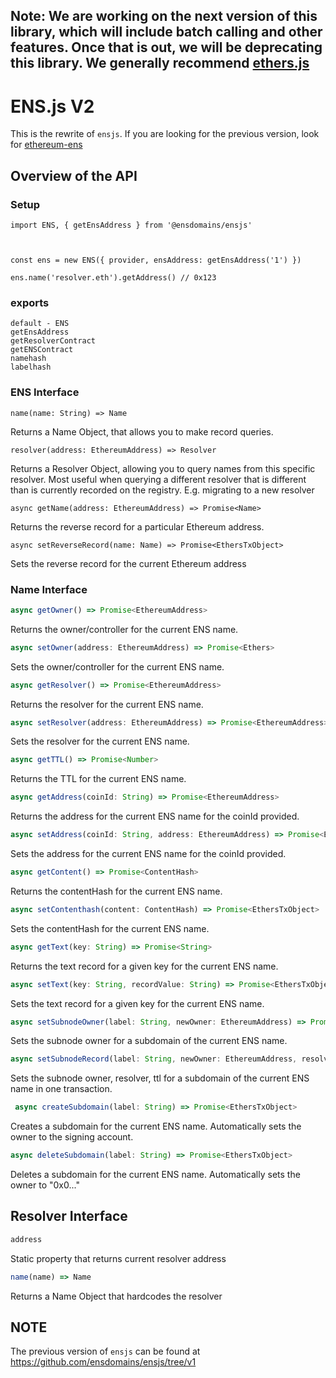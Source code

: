 ## Note: We are working on the next version of this library, which will include batch calling and other features. Once that is out, we will be deprecating this library. We generally recommend [ethers.js](https://docs.ethers.io/v5/api/providers/provider/#Provider--ens-methods)

# ENS.js V2

This is the rewrite of `ensjs`. If you are looking for the previous version, look for [ethereum-ens](https://www.npmjs.com/package/ethereum-ens)

## Overview of the API

### Setup

```
import ENS, { getEnsAddress } from '@ensdomains/ensjs'



const ens = new ENS({ provider, ensAddress: getEnsAddress('1') })

ens.name('resolver.eth').getAddress() // 0x123
```

### exports

```
default - ENS
getEnsAddress
getResolverContract
getENSContract
namehash
labelhash
```

### ENS Interface

```
name(name: String) => Name
```

Returns a Name Object, that allows you to make record queries.

```
resolver(address: EthereumAddress) => Resolver
```

Returns a Resolver Object, allowing you to query names from this specific resolver. Most useful when querying a different resolver that is different than is currently recorded on the registry. E.g. migrating to a new resolver

```
async getName(address: EthereumAddress) => Promise<Name>
```

Returns the reverse record for a particular Ethereum address.

```
async setReverseRecord(name: Name) => Promise<EthersTxObject>
```

Sets the reverse record for the current Ethereum address

### Name Interface

```ts
async getOwner() => Promise<EthereumAddress>
```

Returns the owner/controller for the current ENS name.

```ts
async setOwner(address: EthereumAddress) => Promise<Ethers>
```

Sets the owner/controller for the current ENS name.

```ts
async getResolver() => Promise<EthereumAddress>
```

Returns the resolver for the current ENS name.

```ts
async setResolver(address: EthereumAddress) => Promise<EthereumAddress>
```

Sets the resolver for the current ENS name.

```ts
async getTTL() => Promise<Number>
```

Returns the TTL for the current ENS name.

```ts
async getAddress(coinId: String) => Promise<EthereumAddress>
```

Returns the address for the current ENS name for the coinId provided.

```ts
async setAddress(coinId: String, address: EthereumAddress) => Promise<EthersTxObject>
```

Sets the address for the current ENS name for the coinId provided.

```ts
async getContent() => Promise<ContentHash>
```

Returns the contentHash for the current ENS name.

```ts
async setContenthash(content: ContentHash) => Promise<EthersTxObject>
```

Sets the contentHash for the current ENS name.

```ts
async getText(key: String) => Promise<String>
```

Returns the text record for a given key for the current ENS name.

```ts
async setText(key: String, recordValue: String) => Promise<EthersTxObject>
```

Sets the text record for a given key for the current ENS name.

```ts
async setSubnodeOwner(label: String, newOwner: EthereumAddress) => Promise<EthersTxObject>
```

Sets the subnode owner for a subdomain of the current ENS name.

```ts
async setSubnodeRecord(label: String, newOwner: EthereumAddress, resolver: EthereumAddress, ttl: ?Number) => Promise<EthersTxObject>
```

Sets the subnode owner, resolver, ttl for a subdomain of the current ENS name in one transaction.

```ts
 async createSubdomain(label: String) => Promise<EthersTxObject>
```

Creates a subdomain for the current ENS name. Automatically sets the owner to the signing account.

```ts
async deleteSubdomain(label: String) => Promise<EthersTxObject>
```

Deletes a subdomain for the current ENS name. Automatically sets the owner to "0x0..."

## Resolver Interface

```ts
address
```

Static property that returns current resolver address

```ts
name(name) => Name
```

Returns a Name Object that hardcodes the resolver

## NOTE

The previous version of `ensjs` can be found at https://github.com/ensdomains/ensjs/tree/v1
